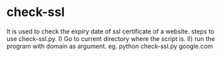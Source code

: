 # check-ssl
It is used to check the expiry date of ssl certificate of a website.
steps to use check-ssl.py.
I) Go to current directory where the script is.
II) run the program with domain as argument.
  eg. python check-ssl.py google.com
  
